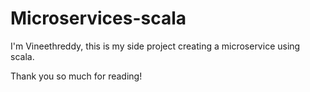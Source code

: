 # Microservices-scala


I'm Vineethreddy, this is my side project creating a microservice using scala.

Thank you so much for reading! 
